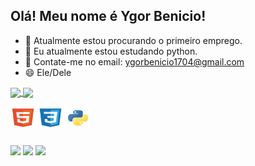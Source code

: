 ## Olá! Meu nome é Ygor Benicio!



- 🔭 Atualmente estou procurando o primeiro emprego.
- 🌱 Eu atualmente estou estudando python.
- 📧 Contate-me no email: ygorbenicio1704@gmail.com
- 😄 Ele/Dele

<a href="[https://github.com/YgorBenicio/github-readme-stats](https://github-readme-stats.vercel.app/api?username=YgorBenicio&show_icons=true&theme=dracula&include_all_commits=true&count_private=true)">
  <img height=200 align="center" src="https://github-readme-stats.vercel.app/api?username=YgorBenicio&show_icons=true&theme=dark"/>
</a>
<a href="https://github.com/YgorBenicio/convoychat">
  <img height=200 align="center" src="https://github-readme-stats.vercel.app/api/top-langs?username=YgorBenicio&layout=compact&langs_count=8&card_width=320&show_icons=true&theme=dark"/>
</a>

<div style="display: inline_block"><br>
 
  <img align="center" alt="Ygor-HTML" height="30" width="40" src="https://raw.githubusercontent.com/devicons/devicon/master/icons/html5/html5-original.svg">
  <img align="center" alt="Ygor-CSS" height="30" width="40" src="https://raw.githubusercontent.com/devicons/devicon/master/icons/css3/css3-original.svg">
  <img align="center" alt="Ygor-Python" height="30" width="40" src="https://raw.githubusercontent.com/devicons/devicon/master/icons/python/python-original.svg">
</div>
  
  ##
 
<div> 
 <a href="https://discord.gg/7gjpgxJh" target="_blank"><img src="https://img.shields.io/badge/Discord-7289DA?style=for-the-badge&logo=discord&logoColor=white" target="_blank"></a> 
  <a href = "mailto:ygorbenicio1704@gmail.com"><img src="https://img.shields.io/badge/-Gmail-%23333?style=for-the-badge&logo=gmail&logoColor=white" target="_blank"></a>
  <a href="(https://www.linkedin.com/in/ygor-benicio-2a182a2ba/)" target="_blank"><img src="https://img.shields.io/badge/-LinkedIn-%230077B5?style=for-the-badge&logo=linkedin&logoColor=white" target="_blank"></a> 
</div>


